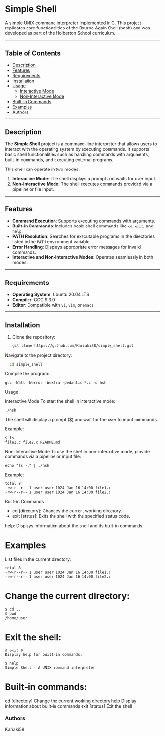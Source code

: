 # Simple Shell

A simple UNIX command interpreter implemented in C. This project replicates core functionalities of the Bourne Again Shell (bash) and was developed as part of the Holberton School curriculum.

---

## Table of Contents

- [Description](#description)
- [Features](#features)
- [Requirements](#requirements)
- [Installation](#installation)
- [Usage](#usage)
  - [Interactive Mode](#interactive-mode)
  - [Non-Interactive Mode](#non-interactive-mode)
- [Built-in Commands](#built-in-commands)
- [Examples](#examples)
- [Authors](#authors)

---

## Description

The **Simple Shell** project is a command-line interpreter that allows users to interact with the operating system by executing commands. It supports basic shell functionalities such as handling commands with arguments, built-in commands, and executing external programs.

This shell can operate in two modes:
1. **Interactive Mode**: The shell displays a prompt and waits for user input.
2. **Non-Interactive Mode**: The shell executes commands provided via a pipeline or file input.

---

## Features

- **Command Execution**: Supports executing commands with arguments.
- **Built-in Commands**: Includes basic shell commands like `cd`, `exit`, and `help`.
- **PATH Resolution**: Searches for executable programs in the directories listed in the `PATH` environment variable.
- **Error Handling**: Displays appropriate error messages for invalid commands.
- **Interactive and Non-Interactive Modes**: Operates seamlessly in both modes.

---

## Requirements

- **Operating System**: Ubuntu 20.04 LTS
- **Compiler**: GCC 9.3.0
- **Editor**: Compatible with `vi`, `vim`, or `emacs`

---

## Installation

1. Clone the repository:
   ```bash
   git clone https://github.com/Kariaki58/simple_shell.git

Navigate to the project directory:

```bash
  cd simple_shell
```

Compile the program:

```gcc -Wall -Werror -Wextra -pedantic *.c -o hsh```

Usage

Interactive Mode
To start the shell in interactive mode:

```./hsh```

The shell will display a prompt ($) and wait for the user to input commands.

Example:

```
$ ls
file1.c file2.c README.md
```

Non-Interactive Mode
To use the shell in non-interactive mode, provide commands via a pipeline or input file:
```
echo "ls -l" | ./hsh
```
Example:
```
total 8
-rw-r--r-- 1 user user 1024 Jan 16 14:00 file1.c
-rw-r--r-- 1 user user 1024 Jan 16 14:00 file2.c
```

Built-in Commands
  - cd [directory]: Changes the current working directory.
  - exit [status]: Exits the shell with the specified status code.

help: Displays information about the shell and its built-in commands.

# Examples

List files in the current directory:


```$ ls -l
total 8
-rw-r--r-- 1 user user 1024 Jan 16 14:00 file1.c
-rw-r--r-- 1 user user 1024 Jan 16 14:00 file2.c
```

# Change the current directory:
```
$ cd ..
$ pwd
/home/user
```

# Exit the shell:

```
$ exit 0
Display help for built-in commands:
```
```
$ help
Simple Shell - A UNIX command interpreter
```

# Built-in commands:
  cd [directory]        Change the current working directory
  help                  Display information about built-in commands
  exit [status]         Exit the shell

### Authors
Kariaki58
